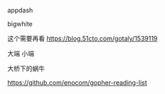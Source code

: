 appdash

bigwhite


这个需要再看 https://blog.51cto.com/gotaly/1539119


大端
小端


大桥下的蜗牛


https://github.com/enocom/gopher-reading-list